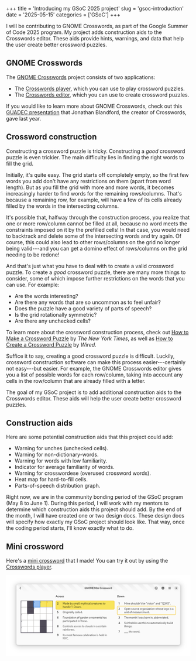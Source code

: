 +++
title      = 'Introducing my GSoC 2025 project'
slug       = 'gsoc-introduction'
date       = '2025-05-15'
categories = ['GSoC']
+++

I will be contributing to GNOME Crosswords, as part of the Google Summer of Code 2025 program. My project adds construction aids to the Crosswords editor. These aids provide hints, warnings, and data that help the user create better crossword puzzles.

## GNOME Crosswords

The [GNOME Crosswords](https://gitlab.gnome.org/jrb/crosswords) project consists of two applications:
* The [Crosswords player](https://flathub.org/apps/org.gnome.Crosswords), which you can use to play crossword puzzles.
* The [Crosswords editor](https://flathub.org/apps/org.gnome.Crosswords.Editor), which you can use to create crossword puzzles.

If you would like to learn more about GNOME Crosswords, check out this [GUADEC presentation](https://www.youtube.com/watch?v=fcQfpQLLzYo) that Jonathan Blandford, the creator of Crosswords, gave last year.

## Crossword construction

Constructing a crossword puzzle is tricky. Constructing a *good* crossword puzzle is even trickier. The main difficulty lies in finding the right words to fill the grid.

Initially, it's quite easy. The grid starts off completely empty, so the first few words you add don't have any restrictions on them (apart from word length). But as you fill the grid with more and more words, it becomes increasingly harder to find words for the remaining rows/columns. That's because a remaining row, for example, will have a few of its cells already filled by the words in the intersecting columns.

It's possible that, halfway through the construction process, you realize that one or more row/column cannot be filled at all, because no word meets the constraints imposed on it by the prefilled cells! In that case, you would need to backtrack and delete some of the intersecting words and try again. Of course, this could also lead to other rows/columns on the grid no longer being valid---and you can get a domino effect of rows/columns on the grid needing to be redone!

And that's just what you have to deal with to create a valid crossword puzzle. To create a *good* crossword puzzle, there are many more things to consider, some of which impose further restrictions on the words that you can use. For example:

* Are the words interesting?
* Are there any words that are so uncommon as to feel unfair?
* Does the puzzle have a good variety of parts of speech?
* Is the grid rotationally symmetric?
* Are there any unchecked cells?

To learn more about the crossword construction process, check out [How to Make a Crossword Puzzle](https://www.nytimes.com/2018/09/14/crosswords/how-to-make-a-crossword-puzzle-the-series.html) by *The New York Times*, as well as [How to Create a Crossword Puzzle](https://www.youtube.com/watch?v=aAqQnXHd7qk) by *Wired*.

Suffice it to say, creating a good crossword puzzle is difficult. Luckily, crossword construction software can make this process easier---certainly not easy---but easier. For example, the GNOME Crosswords editor gives you a list of possible words for each row/column, taking into account any cells in the row/column that are already filled with a letter.

The goal of my GSoC project is to add additional construction aids to the Crosswords editor. These aids will help the user create better crossword puzzles.

## Construction aids

Here are some potential construction aids that this project could add:
* Warning for unches (unchecked cells).
* Warning for non-dictionary-words.
* Warning for words with low familiarity.
* Indicator for average familiarity of words.
* Warning for crosswordese (overused crossword words).
* Heat map for hard-to-fill cells.
* Parts-of-speech distribution graph.

Right now, we are in the community bonding period of the GSoC program (May 8 to June 1). During this period, I will work with my mentors to determine which construction aids this project should add. By the end of the month, I will have created one or two design docs. These design docs will specify how exactly my GSoC project should look like. That way, once the coding period starts, I'll know exactly what to do.

## Mini crossword

Here's a [mini crossword](https://drive.google.com/file/d/1IjSUo3j_GK_Lw-x5mhFfX3qRLDZN2TOf) that I made! You can try it out by using the [Crosswords player](https://flathub.org/apps/org.gnome.Crosswords).

![Screenshot of my mini crossword](mini.png)
